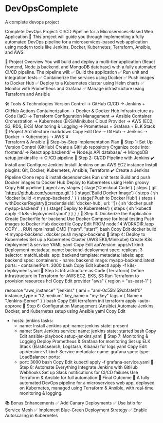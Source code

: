 # DevOpsComplete
A complete devops project

Complete DevOps Project: CI/CD Pipeline for a Microservices-Based Web Application 🚀
This project will guide you through implementing a fully automated DevOps pipeline for a microservices-based web application using modern tools like Jenkins, Docker, Kubernetes, Terraform, Ansible, and AWS.

📌 Project Overview
You will build and deploy a multi-tier application (React frontend, Node.js backend, and MongoDB database) with a fully automated CI/CD pipeline. The pipeline will:
✅ Build the application
✅ Run unit and integration tests
✅ Containerize the services using Docker
✅ Push images to Docker Hub
✅ Deploy to a Kubernetes cluster using Helm charts
✅ Monitor with Prometheus and Grafana
✅ Manage infrastructure using Terraform and Ansible

🛠 Tools & Technologies
Version Control → GitHub
CI/CD → Jenkins + GitHub Actions
Containerization → Docker & Docker Hub
Infrastructure as Code (IaC) → Terraform
Configuration Management → Ansible
Container Orchestration → Kubernetes (EKS/Minikube)
Cloud Provider → AWS (EC2, S3, RDS, EKS)
Monitoring & Logging → Prometheus + Grafana + ELK Stack
📁 Project Architecture
markdown
Copy
Edit
         Dev ➝ GitHub ➝ Jenkins ➝ Docker ➝ Kubernetes ➝ AWS
                                ⬇      
                         Terraform & Ansible
📌 Step-by-Step Implementation Plan
🔹 Step 1: Set Up Version Control (GitHub)
Create a GitHub repository
Organize code into:
frontend/ → React app
backend/ → Node.js API
database/ → MongoDB setup
jenkinsfile → CI/CD pipeline
🔹 Step 2: CI/CD Pipeline with Jenkins
✔️ Install and Configure Jenkins
Install Jenkins on an AWS EC2 instance
Install plugins: Git, Docker, Kubernetes, Ansible, Terraform
✔️ Create a Jenkins Pipeline
Clone repo & install dependencies
Run unit tests
Build and push Docker images to Docker Hub
Deploy to Kubernetes using Helm
groovy
Copy
Edit
pipeline {
    agent any
    stages {
        stage('Checkout Code') {
            steps {
                git 'https://github.com/yourrepo.git'
            }
        }
        stage('Build Docker Image') {
            steps {
                sh 'docker build -t myapp-backend .'
            }
        }
        stage('Push to Docker Hub') {
            steps {
                withDockerRegistry([credentialsId: 'docker-hub', url: '']) {
                    sh 'docker push myapp-backend'
                }
            }
        }
        stage('Deploy to Kubernetes') {
            steps {
                sh 'kubectl apply -f k8s-deployment.yaml'
            }
        }
    }
}
🔹 Step 3: Dockerize the Application
Create Dockerfile for backend
Use Docker Compose for local testing
Push images to Docker Hub
dockerfile
Copy
Edit
FROM node:14
WORKDIR /app
COPY . .
RUN npm install
CMD ["npm", "start"]
bash
Copy
Edit
docker build -t myapp-backend .
docker push myapp-backend
🔹 Step 4: Deploy to Kubernetes
Set up a Kubernetes Cluster (AWS EKS/Minikube)
Create K8s deployment & service YAML
yaml
Copy
Edit
apiVersion: apps/v1
kind: Deployment
metadata:
  name: backend-deployment
spec:
  replicas: 3
  selector:
    matchLabels:
      app: backend
  template:
    metadata:
      labels:
        app: backend
    spec:
      containers:
      - name: backend
        image: myapp-backend:latest
        ports:
        - containerPort: 3000
bash
Copy
Edit
kubectl apply -f k8s-deployment.yaml
🔹 Step 5: Infrastructure as Code (Terraform)
Define infrastructure in Terraform for AWS EC2, EKS, S3
Run Terraform to provision resources
hcl
Copy
Edit
provider "aws" {
  region = "us-east-1"
}

resource "aws_instance" "jenkins" {
  ami           = "ami-0c55b159cbfafe1f0"
  instance_type = "t2.medium"
  key_name      = "my-key"
  tags = {
    Name = "Jenkins-Server"
  }
}
bash
Copy
Edit
terraform init
terraform apply -auto-approve
🔹 Step 6: Configuration Management (Ansible)
Automate Jenkins, Docker, and Kubernetes setup using Ansible
yaml
Copy
Edit
- hosts: jenkins
  tasks:
    - name: Install Jenkins
      apt:
        name: jenkins
        state: present
    - name: Start Jenkins
      service:
        name: jenkins
        state: started
bash
Copy
Edit
ansible-playbook setup-jenkins.yaml
🔹 Step 7: Monitoring & Logging
Deploy Prometheus & Grafana for monitoring
Set up ELK Stack (Elasticsearch, Logstash, Kibana) for logs
yaml
Copy
Edit
apiVersion: v1
kind: Service
metadata:
  name: grafana
spec:
  type: LoadBalancer
  ports:
    - port: 3000
bash
Copy
Edit
kubectl apply -f grafana-service.yaml
🔹 Step 8: Automate Everything
Integrate Jenkins with GitHub Webhooks
Set up Slack notifications for CI/CD failures
Use Terraform & Ansible for full automation
🚀 Final Outcome
🎯 A fully automated DevOps pipeline for a microservices web app, deployed on Kubernetes, managed using Terraform & Ansible, with real-time monitoring & logging.

📚 Bonus Enhancements
✅ Add Canary Deployments
✅ Use Istio for Service Mesh
✅ Implement Blue-Green Deployment Strategy
✅ Enable Autoscaling in Kubernetes
